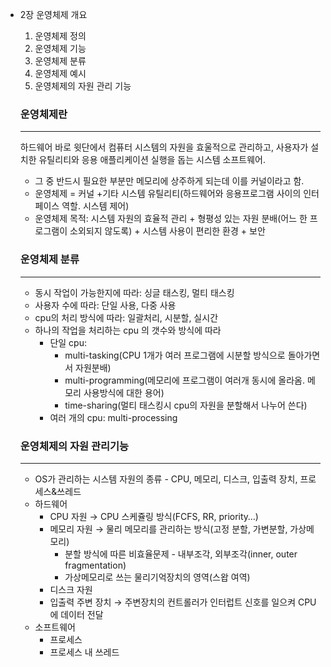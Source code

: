 - 2장 운영체제 개요
    1. 운영체제 정의
    2. 운영체제 기능
    3. 운영체제 분류
    4. 운영체제 예시
    5. 운영체제의 자원 관리 기능
    
    ### 운영체제란
    
    ---
    
    하드웨어 바로 윗단에서 컴퓨터 시스템의 자원을 효울적으로 관리하고, 사용자가 설치한 유틸리티와 응용 애플리케이션 실행을 돕는 시스템 소프트웨어. 
    
    - 그 중 반드시 필요한 부분만 메모리에 상주하게 되는데 이를 커널이라고 함.
    - 운영체제 = 커널 +기타 시스템 유틸리티(하드웨어와 응용프로그램 사이의 인터페이스 역할. 시스템 제어)
    - 운영체제 목적: 시스템 자원의 효율적 관리 + 형평성 있는 자원 분배(어느 한 프로그램이 소외되지 않도록) + 시스템 사용이 편리한 환경 + 보안
    
    ### 운영체제 분류
    
    ---
    
    - 동시 작업이 가능한지에 따라: 싱글 태스킹, 멀티 태스킹
    - 사용자 수에 따라: 단일 사용, 다중 사용
    - cpu의 처리 방식에 따라: 일괄처리, 시분할, 실시간
    - 하나의 작업을 처리하는 cpu 의 갯수와 방식에 따라
        - 단일 cpu:
            - multi-tasking(CPU 1개가 여러 프로그램에 시분할 방식으로 돌아가면서 자원분배)
            - multi-programming(메모리에 프로그램이 여러개 동시에 올라옴. 메모리 사용방식에 대한 용어)
            - time-sharing(멀티 태스킹시 cpu의 자원을 분할해서 나누어 쓴다)
        - 여러 개의 cpu: multi-processing
    
    ### 운영체제의 자원 관리기능
    
    ---
    
    - OS가 관리하는 시스템 자원의 종류 - CPU, 메모리, 디스크, 입출력 장치, 프로세스&쓰레드
    - 하드웨어
        - CPU 자원 → CPU 스케쥴링 방식(FCFS, RR, priority…)
        - 메모리 자원 → 물리 메모리를 관리하는 방식(고정 분할, 가변분할, 가상메모리)
            - 분할 방식에 따른 비효율문제 - 내부조각, 외부조각(inner, outer fragmentation)
            - 가상메모리로 쓰는 물리기억장치의 영역(스왑 여역)
        - 디스크 자원
        - 입출력 주변 장치 → 주변장치의 컨트롤러가 인터럽트 신호를 일으켜 CPU에 데이터 전달
    - 소프트웨어
        - 프로세스
        - 프로세스 내 쓰레드
